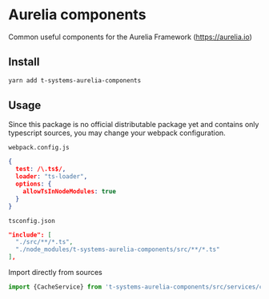 # Aurelia components
Common useful components for the Aurelia Framework (https://aurelia.io)

## Install

```bash
yarn add t-systems-aurelia-components
```

## Usage

Since this package is no official distributable package yet and contains only typescript sources, you may change your webpack configuration.

`webpack.config.js`
```json
{
  test: /\.ts$/,
  loader: "ts-loader",
  options: {
    allowTsInNodeModules: true
  }
}
```

`tsconfig.json`
```json
"include": [
  "./src/**/*.ts",
  "./node_modules/t-systems-aurelia-components/src/**/*.ts"
],
```

Import directly from sources
```typescript
import {CacheService} from 't-systems-aurelia-components/src/services/cache-service'
```
